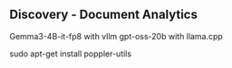 ## Discovery - Document Analytics


Gemma3-4B-it-fp8 with vllm
gpt-oss-20b with llama.cpp


sudo apt-get install poppler-utils